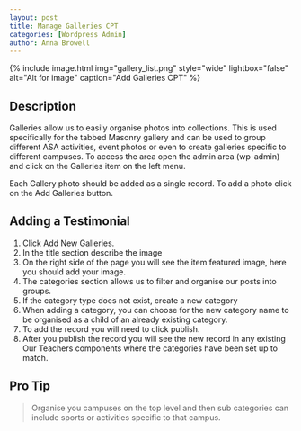 ```yaml
---
layout: post
title: Manage Galleries CPT
categories: [Wordpress Admin]
author: Anna Browell
---
```

{% include image.html img="gallery_list.png" style="wide" lightbox="false" alt="Alt for image" caption="Add Galleries CPT" %}


## Description

Galleries allow us to easily organise photos into collections. This is used specifically for the tabbed Masonry gallery and can be used to group different ASA activities, event photos or even to create galleries specific to different campuses. To access the area open the admin area (wp-admin) and click on the Galleries item on the left menu.

Each Gallery photo should be added as a single record. To add a photo click on the Add Galleries button.


## Adding a Testimonial

1. Click Add New Galleries. 
2. In the title section describe the image
3. On the right side of the page you will see the item featured image, here you should add your image.
4. The categories section allows us to filter and organise our posts into groups.
5. If the category type does not exist, create a new category
6. When adding a category, you can choose for the new category name to be organised as a child of an already existing category.
7. To add the record you will need to click publish.
8. After you publish the record you will see the new record in any existing Our Teachers components where the categories have been set up to match.

## Pro Tip
> Organise you campuses on the top level and then sub categories can include sports or activities specific to that campus.

